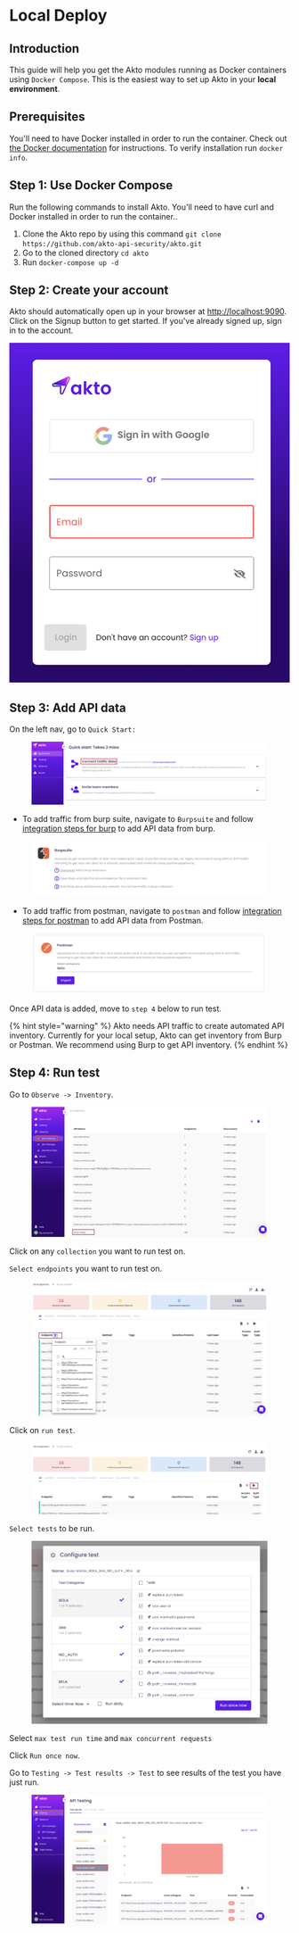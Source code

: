 # Local Deploy

## **Introduction**

This guide will help you get the Akto modules running as Docker containers using `Docker Compose`. This is the easiest way to set up Akto in your **local environment**.

## Prerequisites

You'll need to have Docker installed in order to run the container. Check out [the Docker documentation](https://docs.docker.com/install/) for instructions. To verify installation run `docker info`.

## Step 1: Use Docker Compose

Run the following commands to install Akto. You'll need to have curl and Docker installed in order to run the container..

1. Clone the Akto repo by using this command `git clone https://github.com/akto-api-security/akto.git`
2. Go to the cloned directory `cd akto`
3. Run `docker-compose up -d`

## Step 2: Create your account

Akto should automatically open up in your browser at [http://localhost:9090](http://localhost:9090). Click on the Signup button to get started. If you've already signed up, sign in to the account.

![](<../.gitbook/assets/Screen Shot 2023-01-10 at 3.48.28 PM.png>)

## Step 3: Add API data

On the left nav, go to `Quick Start:`

<figure><img src="../.gitbook/assets/Frame 11 (1).png" alt=""><figcaption></figcaption></figure>

* To add traffic from burp suite, navigate to `Burpsuite` and follow[ integration steps for burp](../traffic-connections/traffic-data-sources/burp-suite.md) to add API data from burp.

<figure><img src="../.gitbook/assets/Screenshot 2023-01-26 at 3.32.50 PM (1).png" alt=""><figcaption></figcaption></figure>

* To add traffic from postman, navigate to `postman` and follow [integration steps for postman](../traffic-connections/traffic-data-sources/postman.md) to add API data from Postman.

<figure><img src="../.gitbook/assets/Screen Shot 2023-01-10 at 5.12.55 PM.png" alt=""><figcaption></figcaption></figure>

Once API data is added, move to `step 4` below to run test.

{% hint style="warning" %}
Akto needs API traffic to create automated API inventory. Currently for your local setup, Akto can get inventory from Burp or Postman. We recommend using Burp to get API inventory.
{% endhint %}

## Step 4: Run test

Go to `Observe -> Inventory`.

<figure><img src="../.gitbook/assets/Frame 20 (2).png" alt=""><figcaption></figcaption></figure>

Click on any `collection` you want to run test on.

`Select endpoints` you want to run test on.

<figure><img src="../.gitbook/assets/Frame 21 (1).png" alt=""><figcaption></figcaption></figure>

Click on `run test`.

<figure><img src="../.gitbook/assets/Frame 22 (1).png" alt=""><figcaption></figcaption></figure>

`Select tests` to be run.

<figure><img src="../.gitbook/assets/Screen Shot 2023-01-10 at 5.26 1.png" alt=""><figcaption></figcaption></figure>

Select `max test run time` and `max concurrent requests`

Click `Run once now`.

Go to `Testing -> Test results -> Test` to see results of the test you have just run.

<figure><img src="../.gitbook/assets/Frame 23 (1).png" alt=""><figcaption></figcaption></figure>
